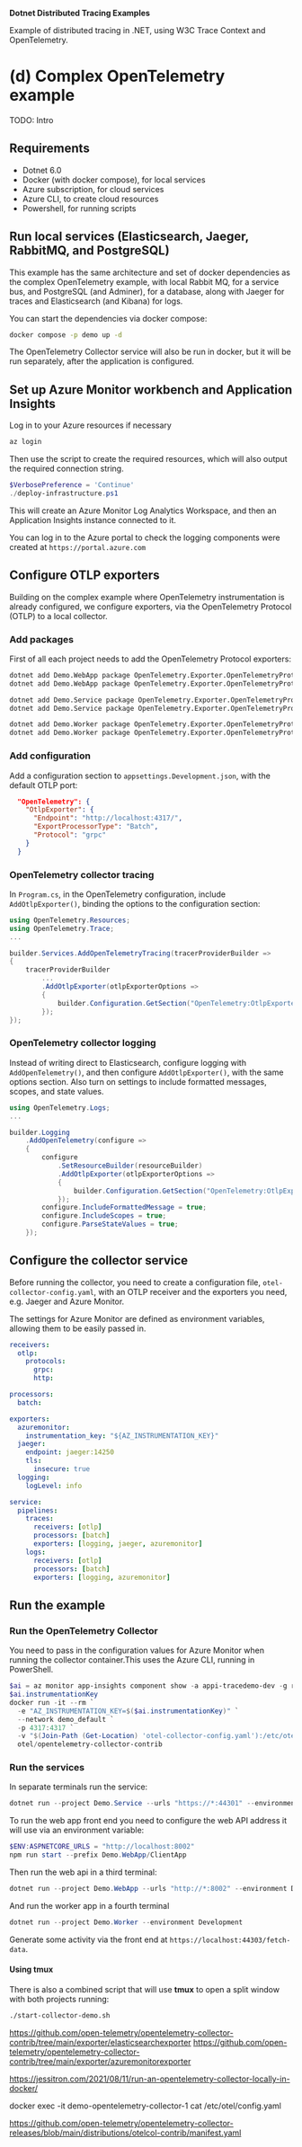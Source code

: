 
**Dotnet Distributed Tracing Examples**

Example of distributed tracing in .NET, using W3C Trace Context and OpenTelemetry.

(d) Complex OpenTelemetry example
=================================

TODO: Intro


Requirements
------------

* Dotnet 6.0
* Docker (with docker compose), for local services
* Azure subscription, for cloud services
* Azure CLI, to create cloud resources
* Powershell, for running scripts


Run local services (Elasticsearch, Jaeger, RabbitMQ, and PostgreSQL)
--------------------------------------------------------------------

This example has the same architecture and set of docker dependencies as the complex OpenTelemetry example, with local Rabbit MQ, for a service bus, and PostgreSQL (and Adminer), for a database, along with Jaeger for traces and Elasticsearch (and Kibana) for logs.

You can start the dependencies via docker compose:

```bash
docker compose -p demo up -d
```

The OpenTelemetry Collector service will also be run in docker, but it will be run separately, after the application is configured.


Set up Azure Monitor workbench and Application Insights
-------------------------------------------------------

Log in to your Azure resources if necessary

```powershell
az login
```

Then use the script to create the required resources, which will also output the required connection string.

```powershell
$VerbosePreference = 'Continue'
./deploy-infrastructure.ps1
```

This will create an Azure Monitor Log Analytics Workspace, and then an Application Insights instance connected to it.

You can log in to the Azure portal to check the logging components were created at `https://portal.azure.com`


Configure OTLP exporters 
------------------------

Building on the complex example where OpenTelemetry instrumentation is already configured, we configure exporters, via the OpenTelemetry Protocol (OTLP) to a local collector.

### Add packages

First of all each project needs to add the OpenTelemetry Protocol exporters:

```bash
dotnet add Demo.WebApp package OpenTelemetry.Exporter.OpenTelemetryProtocol --version 1.3.0-beta.1
dotnet add Demo.WebApp package OpenTelemetry.Exporter.OpenTelemetryProtocol.Logs --version 1.0.0-rc9.3

dotnet add Demo.Service package OpenTelemetry.Exporter.OpenTelemetryProtocol --version 1.3.0-beta.1
dotnet add Demo.Service package OpenTelemetry.Exporter.OpenTelemetryProtocol.Logs --version 1.0.0-rc9.3

dotnet add Demo.Worker package OpenTelemetry.Exporter.OpenTelemetryProtocol --version 1.3.0-beta.1
dotnet add Demo.Worker package OpenTelemetry.Exporter.OpenTelemetryProtocol.Logs --version 1.0.0-rc9.3
```

### Add configuration

Add a configuration section to `appsettings.Development.json`, with the default OTLP port:

```json
  "OpenTelemetry": {
    "OtlpExporter": {
      "Endpoint": "http://localhost:4317/",
      "ExportProcessorType": "Batch",
      "Protocol": "grpc"
    }
  }
```

### OpenTelemetry collector tracing

In `Program.cs`, in the OpenTelemetry configuration, include `AddOtlpExporter()`, binding the options to the configuration section:

```csharp
using OpenTelemetry.Resources;
using OpenTelemetry.Trace;
...

builder.Services.AddOpenTelemetryTracing(tracerProviderBuilder =>
{
    tracerProviderBuilder
        ...
        .AddOtlpExporter(otlpExporterOptions =>
        {
            builder.Configuration.GetSection("OpenTelemetry:OtlpExporter").Bind(otlpExporterOptions);
        });
});
```

### OpenTelemetry collector logging

Instead of writing direct to Elasticsearch, configure logging with `AddOpenTelemetry()`, and then configure `AddOtlpExporter()`, with the same options section. Also turn on settings to include formatted messages, scopes, and state values.

```csharp
using OpenTelemetry.Logs;
...

builder.Logging
    .AddOpenTelemetry(configure =>
    {
        configure
            .SetResourceBuilder(resourceBuilder)
            .AddOtlpExporter(otlpExporterOptions =>
            {
                builder.Configuration.GetSection("OpenTelemetry:OtlpExporter").Bind(otlpExporterOptions);
            });
        configure.IncludeFormattedMessage = true;
        configure.IncludeScopes = true;
        configure.ParseStateValues = true;
    });
```

Configure the collector service
-------------------------------

Before running the collector, you need to create a configuration file, `otel-collector-config.yaml`, with an OTLP receiver and the exporters you need, e.g. Jaeger and Azure Monitor.

The settings for Azure Monitor are defined as environment variables, allowing them to be easily passed in.

```yaml
receivers:
  otlp:
    protocols:
      grpc:
      http:

processors:
  batch:

exporters:
  azuremonitor:
    instrumentation_key: "${AZ_INSTRUMENTATION_KEY}"
  jaeger:
    endpoint: jaeger:14250
    tls:
      insecure: true
  logging:
    logLevel: info

service:
  pipelines:
    traces:
      receivers: [otlp]
      processors: [batch]
      exporters: [logging, jaeger, azuremonitor]
    logs:
      receivers: [otlp]
      processors: [batch]
      exporters: [logging, azuremonitor]
```


Run the example
---------------

### Run the OpenTelemetry Collector

You need to pass in the configuration values for Azure Monitor when running the collector container.This uses the Azure CLI, running in PowerShell.

```powershell
$ai = az monitor app-insights component show -a appi-tracedemo-dev -g rg-tracedemo-dev-001 | ConvertFrom-Json
$ai.instrumentationKey
docker run -it --rm `
  -e "AZ_INSTRUMENTATION_KEY=$($ai.instrumentationKey)" `
  --network demo_default `
  -p 4317:4317 `
  -v "$(Join-Path (Get-Location) 'otel-collector-config.yaml'):/etc/otel/config.yaml" `
  otel/opentelemetry-collector-contrib
```

### Run the services

In separate terminals run the service:

```powershell
dotnet run --project Demo.Service --urls "https://*:44301" --environment Development
```

To run the web app front end you need to configure the web API address it will use via an environment variable:

```powershell
$ENV:ASPNETCORE_URLS = "http://localhost:8002"
npm run start --prefix Demo.WebApp/ClientApp
```

Then run the web api in a third terminal:

```powershell
dotnet run --project Demo.WebApp --urls "http://*:8002" --environment Development
```

And run the worker app in a fourth terminal

```powershell
dotnet run --project Demo.Worker --environment Development
```

Generate some activity via the front end at `https://localhost:44303/fetch-data`.

#### Using tmux

There is also a combined script that will use **tmux** to open a split window with both projects running:

```bash
./start-collector-demo.sh
```




https://github.com/open-telemetry/opentelemetry-collector-contrib/tree/main/exporter/elasticsearchexporter
https://github.com/open-telemetry/opentelemetry-collector-contrib/tree/main/exporter/azuremonitorexporter

https://jessitron.com/2021/08/11/run-an-opentelemetry-collector-locally-in-docker/



docker exec -it demo-opentelemetry-collector-1 cat /etc/otel/config.yaml


https://github.com/open-telemetry/opentelemetry-collector-releases/blob/main/distributions/otelcol-contrib/manifest.yaml

